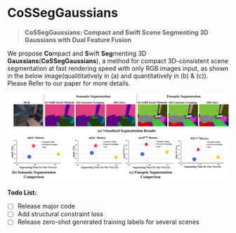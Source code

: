 # CoSSegGaussians

> **CoSSegGaussians: Compact and Swift Scene Segmenting 3D Gaussians with Dual Feature Fusion**
<!-- > arXiv 2023  
> ETH Zurich -->

<!-- We propose Gaussian Grouping, which extends Gaussian Splatting to jointly **reconstruct** and **segment** anything in open-world 3D scenes via **lifting 2D SAM**. It also efficiently supports versatile 3D scene **editing** tasks.  -->

We propose **Co**mpact and **S**wift **Seg**menting 3D **Gaussians**(**CoSSegGaussians**), a method for compact 3D-consistent scene segmentation at fast rendering speed with only RGB images input, as shown in the below image(qualititatively in (a) and quantitatively in (b) & (c)). Please Refer to our paper for more details.

<img width="1000" alt="image" src='media/github_method.png'>

<!-- Refer to our [paper](https://arxiv.org/abs/2312.00732) for more details. -->

**Todo List:**
- [ ] Release major code
- [ ] Add structural constraint loss
- [ ] Release zero-shot generated training labels for several scenes
<!-- - [ ] Mars -->
<!-- - [ ] Jupiter -->

<!-- <img width="1000" alt="image" src='media/teaser_github_demo.gif'>

Updates
-----------------
:fire::fire: 2023/12/20: We released the [Install Notes](docs/install.md) and [Training & Rendering](docs/train.md) code.


# Introduction
The recent Gaussian Splatting achieves high-quality and real-time novel-view synthesis of the 3D scenes. However, it is solely concentrated on the appearance and geometry modeling, while lacking in fine-grained object-level scene understanding. To address this issue, we propose Gaussian Grouping, which extends Gaussian Splatting to jointly reconstruct and segment anything in open-world 3D scenes. We augment each Gaussian with a compact Identity Encoding, allowing the Gaussians to be grouped according to their object instance or stuff membership in the 3D scene. Instead of resorting to expensive 3D labels, we supervise the Identity Encodings during the differentiable rendering by leveraging the 2D mask predictions by SAM, along with introduced 3D spatial consistency regularization. Comparing to the implicit NeRF representation, we show that the discrete and grouped 3D Gaussians can reconstruct, segment and edit anything in 3D with high visual quality, fine granularity and efficiency. Based on Gaussian Grouping, we further propose a local Gaussian Editing scheme, which shows efficacy in versatile scene editing applications, including 3D object removal, inpainting, colorization and scene recomposition.

<img width="1096" alt="image" src='media/github_method.png'>

# Application Overview
**Local Gaussian Editing scheme**: Grouped Gaussians after training. Each group represents a specific instance / stuff of the 3D scene and can be fully decoupled.
<img width="1096" alt="image" src='media/editing_operation.png'>

## 3D Object Removal
Our Gaussian Grouping can remove the large-scale objects on the Tanks & Temples dataset, from the whole 3D scene with greatly reduced artifacts. Zoom for better view.

https://github.com/lkeab/gaussian-grouping/assets/17427852/f3b0f964-a610-49ab-8332-f2caa64fbf45

## 3D Object Inpainting
Comparison on 3D object inpainting cases, where SPIn-NeRF requires 5h training while our method with better inpainting quality only needs 1 hour training and 20 minutes tuning.

https://github.com/lkeab/gaussian-grouping/assets/17427852/9f5050da-6a50-4a5f-a755-3bdc55eab1bc

https://github.com/lkeab/gaussian-grouping/assets/17427852/3ed0203c-0047-4333-8bf0-0c10f5a078d1

## 3D Object Style Transfer
Comparison on 3D object style transfer cases, Our Gaussian Grouping produces more coherent and natural transfer results across views, with faithfully preserved background.

https://github.com/lkeab/gaussian-grouping/assets/17427852/2f00eab5-590b-4295-bb1c-2076acc63d4a

## 3D Open-world Segmentation
Our Gaussian Grouping approach jointly reconstructs and segments anything in full open-world 3D scenes. The masks predicted by Gaussian Grouping contains much sharp and accurate boundary than LERF.

https://github.com/lkeab/gaussian-grouping/assets/17427852/d972f552-cd89-4dc0-8953-2cde9a438192

## 3D Multi-Object Editing
Our Gaussian Grouping approach jointly reconstructs and segments anything in full open-world 3D scenes. Then we concurrently perform 3D object editing for several objects.

https://github.com/lkeab/gaussian-grouping/assets/17427852/d9638a1c-1569-4c72-91b9-ee68e9e017e5

# Installation
You can refer to the [install document](./docs/install.md) to build the Python environment.

# Training and Masks Rendering
Then refer to the [train document](./docs/train.md) to train your own scene.


Citation
---------------
If you find Gaussian Grouping useful in your research or refer to the provided baseline results, please star :star: this repository and consider citing :pencil::
```
@article{gaussian_grouping,
  title={Gaussian Grouping: Segment and Edit Anything in 3D Scenes},
  author={Ye, Mingqiao and Danelljan, Martin and Yu, Fisher and Ke, Lei},
  journal={arXiv preprint arXiv:2312.00732},
  year={2023}
}
``` -->
